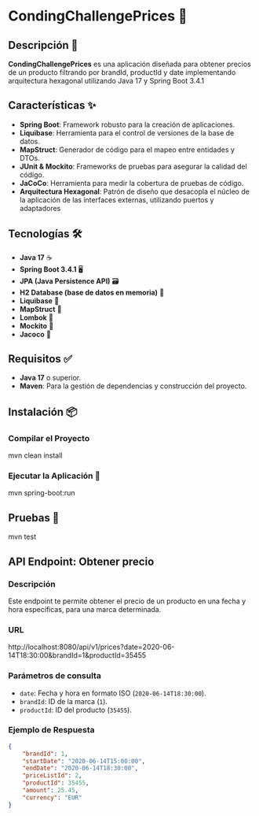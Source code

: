 # CondingChallengePrices 🚀

## Descripción 📝

**CondingChallengePrices** es una aplicación diseñada para obtener precios de un producto filtrando por brandId, productId y date
implementando arquitectura hexagonal utilizando Java 17 y Spring Boot 3.4.1
 
## Características ✨

- **Spring Boot**: Framework robusto para la creación de aplicaciones.
- **Liquibase**: Herramienta para el control de versiones de la base de datos.
- **MapStruct**: Generador de código para el mapeo entre entidades y DTOs.
- **JUnit & Mockito**: Frameworks de pruebas para asegurar la calidad del código.
- **JaCoCo**: Herramienta para medir la cobertura de pruebas de código.
- **Arquitectura Hexagonal**: Patrón de diseño que desacopla el núcleo de la aplicación de las interfaces externas, utilizando puertos y adaptadores

## Tecnologías 🛠️

- **Java 17** ☕
- **Spring Boot 3.4.1** 🖥️
- **JPA (Java Persistence API)** 🗃️
- **H2 Database (base de datos en memoria)** 💾
- **Liquibase** 🔄
- **MapStruct** 🔄
- **Lombok** 📝
- **Mockito** 🧪
- **Jacoco** 🧪

## Requisitos ✅

- **Java 17** o superior.
- **Maven**: Para la gestión de dependencias y construcción del proyecto.

## Instalación 📦


### Compilar el Proyecto

mvn clean install

### Ejecutar la Aplicación 🚀

mvn spring-boot:run

## Pruebas 🧪

mvn test

## API Endpoint: Obtener precio

### Descripción
Este endpoint te permite obtener el precio de un producto en una fecha y hora específicas, para una marca determinada.

### URL
http://localhost:8080/api/v1/prices?date=2020-06-14T18:30:00&brandId=1&productId=35455

### Parámetros de consulta
- `date`: Fecha y hora en formato ISO (`2020-06-14T18:30:00`).
- `brandId`: ID de la marca (`1`).
- `productId`: ID del producto (`35455`).

### Ejemplo de Respuesta
```json
{
    "brandId": 1,
    "startDate": "2020-06-14T15:00:00",
    "endDate": "2020-06-14T18:30:00",
    "priceListId": 2,
    "productId": 35455,
    "amount": 25.45,
    "currency": "EUR"
}
```

